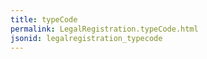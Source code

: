 ```yaml
---
title: typeCode
permalink: LegalRegistration.typeCode.html
jsonid: legalregistration_typecode
---
```


